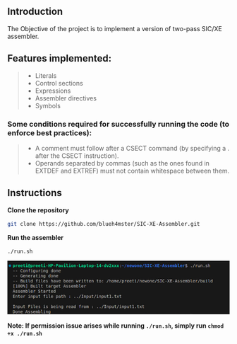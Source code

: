 ## Introduction

The Objective of the project is to implement a version of two-pass SIC/XE assembler.

## Features implemented:

> - Literals
> - Control sections
> - Expressions
> - Assembler directives
> - Symbols

### Some conditions required for successfully running the code (to enforce best practices):

> - A comment must follow after a CSECT command (by specifying a . after the CSECT instruction).
> - Operands separated by commas (such as the ones found in EXTDEF and EXTREF) must not contain whitespace between them.

## Instructions

**Clone the repository**

```bash
git clone https://github.com/blueh4mster/SIC-XE-Assembler.git
```

**Run the assembler**

```bash
./run.sh
```

![image_](./WhatsApp%20Image%202024-04-12%20at%2000.18.17.jpeg)

**Note: If permission issue arises while running `./run.sh`, simply run `chmod +x ./run.sh`**
